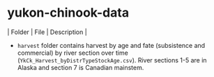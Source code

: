 # yukon-chinook-data

| Folder | File | Description |

- `harvest` folder contains harvest by age and fate (subsistence and commercial) by river section over time (`YkCk_Harvest_byDistrTypeStockAge.csv`). River sections 1-5 are in Alaska and section 7 is Canadian mainstem.
